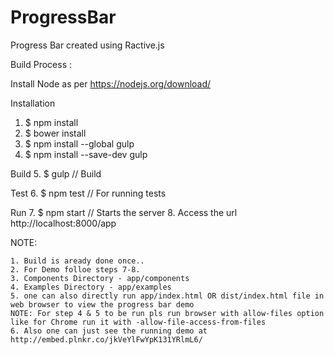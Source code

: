 # ProgressBar
Progress Bar created using Ractive.js


Build Process :

Install Node as per https://nodejs.org/download/

Installation

1. $ npm install
2. $ bower install
3. $ npm install --global gulp
4. $ npm install --save-dev gulp

Build
5. $ gulp       // Build

Test
6. $ npm test   // For running tests

Run
7. $ npm start  // Starts the server
8. Access the url http://localhost:8000/app


NOTE: 
	
	1. Build is aready done once.. 
    2. For Demo folloe steps 7-8.
	3. Components Directory - app/components 
	4. Examples Directory - app/examples
    5. one can also directly run app/index.html OR dist/index.html file in web browser to view the progress bar demo
    NOTE: For step 4 & 5 to be run pls run browser with allow-files	option like for Chrome run it with -allow-file-access-from-files
	6. Also one can just see the running demo at http://embed.plnkr.co/jkVeYlFwYpK131YRlmL6/
	  	 
